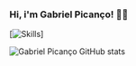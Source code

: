 ### Hi, i'm Gabriel Picanço! 🐱‍💻

[![Skills](https://img.shields.io/badge/Python-14354C?style=for-the-badge&logo=python&logoColor=black)]

![Gabriel Picanço GitHub stats](https://github-readme-stats.vercel.app/api?username=GabrielPicanco&show_icons=true&theme=radical)
